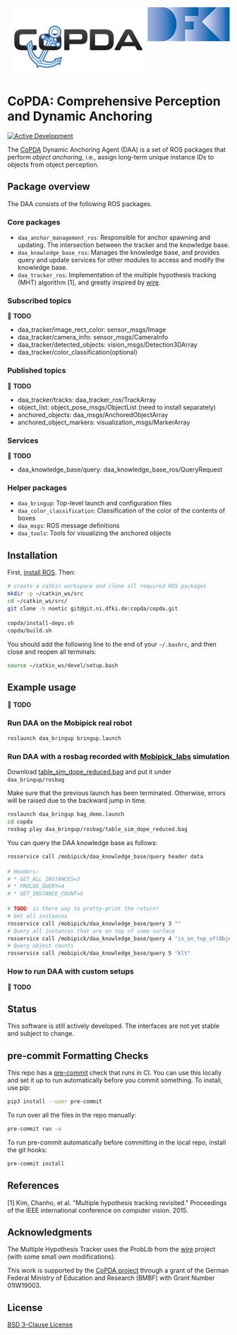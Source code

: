 <div align="center">
  <a href="https://www.dfki.de/en/web/research/projects-and-publications/projects-overview/project/copda">
    <img align="center" width="300" height="157" src="doc/media/copda_logo.png" alt="CoPDA logo">
  </a>
  <a href="https://www.dfki.de">
    <img align="right"  width="186" height="77"  src="doc/media/DFKI_logo.png"  alt="DFKI logo">
  </a>
</div>

CoPDA: Comprehensive Perception and Dynamic Anchoring
=====================================================

[![Active Development](https://img.shields.io/badge/Maintenance%20Level-Actively%20Developed-brightgreen.svg)](https://gist.github.com/cheerfulstoic/d107229326a01ff0f333a1d3476e068d)

The
[CoPDA](https://www.dfki.de/en/web/research/projects-and-publications/projects-overview/project/copda)
Dynamic Anchoring Agent (DAA) is a set of ROS packages that perform *object
anchoring*, i.e., assign long-term unique instance IDs to objects from object
perception.


Package overview
----------------

The DAA consists of the following ROS packages.

### Core packages

* `daa_anchor_management_ros`: Responsible for anchor spawning and updating.
  The intersection between the tracker and the knowledge base.
* `daa_knowledge_base_ros`: Manages the knowledge base, and provides query and
  update services for other modules to access and modify the knowledge base.
* `daa_tracker_ros`: Implementation of the multiple hypothesis tracking (MHT)
  algorithm \[1\], and greatly inspired by [wire](https://github.com/tue-robotics/wire).

### Subscribed topics

:construction: **TODO**

* daa_tracker/image_rect_color: sensor_msgs/Image
* daa_tracker/camera_info: sensor_msgs/CameraInfo
* daa_tracker/detected_objects: vision_msgs/Detection3DArray
* daa_tracker/color_classification(optional)

### Published topics

:construction: **TODO**

* daa_tracker/tracks: daa_tracker_ros/TrackArray
* object_list: object_pose_msgs/ObjectList (need to install separately)
* anchored_objects: daa_msgs/AnchoredObjectArray
* anchored_object_markers: visualization_msgs/MarkerArray

### Services

:construction: **TODO**

* daa_knowledge_base/query: daa_knowledge_base_ros/QueryRequest

### Helper packages

* `daa_bringup`: Top-level launch and configuration files
* `daa_color_classification`: Classification of the color of the contents of boxes
* `daa_msgs`: ROS message definitions
* `daa_tools`: Tools for visualizing the anchored objects

Installation
------------

First, [install ROS](http://wiki.ros.org/ROS/Installation). Then:

```bash
# create a catkin workspace and clone all required ROS packages
mkdir -p ~/catkin_ws/src
cd ~/catkin_ws/src/
git clone -b noetic git@git.ni.dfki.de:copda/copda.git

copda/install-deps.sh
copda/build.sh
```

You should add the following line to the end of your `~/.bashrc`, and then
close and reopen all terminals:

```bash
source ~/catkin_ws/devel/setup.bash
```


Example usage
-------------

:construction: **TODO**

### Run DAA on the Mobipick real robot

```bash
roslaunch daa_bringup bringup.launch
```

### Run DAA with a rosbag recorded with [Mobipick_labs](https://github.com/DFKI-NI/mobipick_labs) simulation

Download [table_sim_dope_reduced.bag](https://dfkide-my.sharepoint.com/:u:/g/personal/zoyi01_dfki_de/EW6jJXyefLtPjhOSzOju0iUBB8ccjyESh4ki0NSjU6M33g?e=2GzAUi)
and put it under `daa_bringup/rosbag`

Make sure that the previous launch has been terminated. Otherwise, errors will
be raised due to the backward jump in time.

```bash
roslaunch daa_bringup bag_demo.launch
cd copda
rosbag play daa_bringup/rosbag/table_sim_dope_reduced.bag
```

<!-- Anchored objects are being updated  -->

<!-- <img align="center" width="400" src="doc/media/Mobipick_labs_sim.png"/> -->

You can query the DAA knowledge base as follows:

```bash
rosservice call /mobipick/daa_knowledge_base/query header data

# Headers:
# * GET_ALL_INSTANCES=3
# * PROLOG_QUERY=4
# * GET_INSTANCE_COUNT=5

# TODO: is there way to pretty-print the return?
# Get all instances
rosservice call /mobipick/daa_knowledge_base/query 3 ""
# Query all instances that are on top of some surface
rosservice call /mobipick/daa_knowledge_base/query 4 "is_on_top_of(Object,Surface)"
# Query object counts
rosservice call /mobipick/daa_knowledge_base/query 5 "klt"
```

### How to run DAA with custom setups

:construction: **TODO**

Status
------

This software is still actively developed. The interfaces are not yet stable and subject to change.


pre-commit Formatting Checks
----------------------------

This repo has a [pre-commit](https://pre-commit.com/) check that runs in CI.
You can use this locally and set it up to run automatically before you commit
something. To install, use pip:

```bash
pip3 install --user pre-commit
```

To run over all the files in the repo manually:

```bash
pre-commit run -a
```

To run pre-commit automatically before committing in the local repo, install the git hooks:

```bash
pre-commit install
```

References
----------

<a id="1">\[1\]</a> Kim, Chanho, et al. "Multiple hypothesis tracking revisited."
Proceedings of the IEEE international conference on computer vision. 2015.

Acknowledgments
---------------

The Multiple Hypothesis Tracker uses the ProbLib from the
[wire](https://github.com/tue-robotics/wire) project (with some small own
modifications).

This work is supported by the
[CoPDA project](https://www.dfki.de/en/web/research/projects-and-publications/projects-overview/project/copda)
through a grant of the German Federal Ministry of Education and Research (BMBF) with Grant Number 01IW19003.

License
-------

[BSD 3-Clause License](LICENSE)
